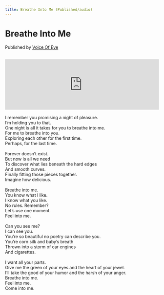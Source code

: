 ```yaml
---
title: Breathe Into Me (Published/audio)
---
```

# Breathe Into Me

Published by <a href="https://www.voiceofeve.net/">Voice Of Eve</a> <br/><br/>
<iframe width="100%" height="166" scrolling="no" frameborder="no" allow="autoplay" src="https://w.soundcloud.com/player/?url=https%3A//api.soundcloud.com/tracks/494237307&color=%23ff5500&auto_play=false&hide_related=false&show_comments=true&show_user=true&show_reposts=false&show_teaser=true"></iframe>
<br/><br/>
I remember you promising a night of pleasure.<br/>
I’m holding you to that.<br/>
One night is all it takes for you to breathe into me.<br/>
For me to breathe into you.<br/>
Exploring each other for the first time.<br/>
Perhaps, for the last time.<br/>
<br/>
Forever doesn’t exist.<br/>
But now is all we need<br/>
To discover what lies beneath the hard edges<br/>
And smooth curves. <br/>
Finally fitting those pieces together.<br/>
Imagine how delicious. <br/>
<br/>
Breathe into me.<br/>
You know what I like.<br/>
I know what you like.<br/>
No rules. Remember?<br/>
Let’s use one moment.<br/>
Feel into me.<br/>
<br/>
Can you see me? <br/>
I can see you.<br/>
You’re so beautiful no poetry can describe you.<br/>
You’re corn silk and baby’s breath <br/>
Thrown into a storm of car engines <br/>
And cigarettes. <br/>
<br/>
I want all your parts.<br/>
Give me the green of your eyes and the heart of your jewel. <br/>
I’ll take the good of your humor and the harsh of your anger.<br/>
Breathe into me.<br/>
Feel into me.<br/>
Come into me.<br/><br/>
